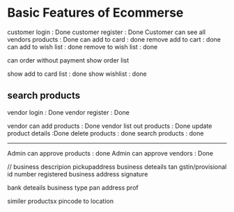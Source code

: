 

# Basic Features of Ecommerse

customer login : Done
customer register : Done
Customer can see all vendors products : Done
can add to card  : done
remove add to cart : done
can add to wish list : done
remove to wish list : done

can order without payment
show  order list


show add to card list : done
show wishlist : done

search products
--------------------


vendor login : Done
vendor register : Done

vendor can add products : Done
vendor list out products : Done
update product details :Done
delete products : done
search products : done


----------------------

Admin can approve products : done
Admin can approve vendors : Done




//
business descripion
pickupaddress
business deteails
tan
gstin/provisional id number
registered business address
signature


bank deteails
business type
pan
address prof 

similer productsx
pincode to location